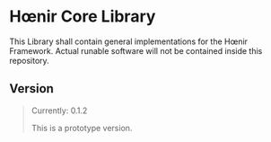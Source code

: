 # Hœnir Core Library

This Library shall contain general implementations for the Hœnir Framework.
Actual runable software will not be contained inside this repository.

## Version
> Currently: 0.1.2
>
> This is a prototype version.

